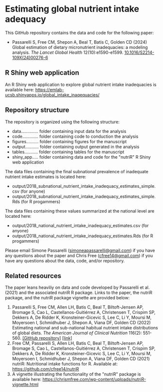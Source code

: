 # Estimating global nutrient intake adequacy

This GitHub repository contains the data and code for the following paper:

* Passarelli S, Free CM,  Shepon A, Beal T, Batis C, Golden CD (2024) Global estimation of dietary micronutrient inadequacies: a modeling analysis. _The Lancet Global Health_ 12(10):e1590-e1599. [10.1016/S2214-109X(24)00276-6](10.1016/S2214-109X(24)00276-6)

## R Shiny web application

An R Shiny web application to explore global nutrient intake inadequacies is available here: https://emlab-ucsb.shinyapps.io/global_intake_inaqequacies/

## Repository structure

The repository is organized using the following structure:

* data.............. folder containing input data for the analysis
* code............. folder containing code to conduction the analysis
* figures.......... folder containing figures for the manuscript
* output........... folder containing output generated in the analysis
* tables........... folder containing tables for the manuscript
* shiny_app..... folder containing data and code for the "nutriR" R Shiny web application

The data files containing the final subnational prevalence of inadequate nutrient intake estimates is located here:

* output/2018_subnational_nutrient_intake_inadequacy_estimates_simple.csv (for anyone)
* output/2018_subnational_nutrient_intake_inadequacy_estimates_simple.Rds (for R progammers)

The data files containing these values summarized at the national level are located here:

* output/2018_national_nutrient_intake_inadequacy_estimates.csv (for anyone)
* output/2018_national_nutrient_intake_inadequacy_estimates.Rds (for R progammers)

Please email Simone Passarelli (simoneapassarelli@gmail.com) if you have any questions about the paper and Chris Free (cfree14@gmail.com) if you have any questions about the data, code, and/or repository.

## Related resources

The paper leans heaviliy on data and code developed by Passarelli et al. (2021) and the associated nutriR R package. Links to the paper, the nutriR package, and the nutriR package vignette are provided below:

1. Passarelli S, Free CM, Allen LH, Batis C, Beal T, Biltoft-Jensen AP, Bromage S, Cao L, Castellanos-Guitiérrez A, Christensen T, Crispim SP, Dekkers A, De Ridder K, Kronsteiner-Gicevic S, Lee C, Li Y, Moursi M, Moyersoen I, Schmidhuber J, Shepon A, Viana DF, Golden CD (2022) Estimating national and sub-national habitual nutrient intake distributions of global diets. _The American Journal of Clinical Nutrition_ 116(2): 551-560. [[GitHub repository]](https://github.com/cfree14/subnational_nutrient_distributions/) [[link]](https://academic.oup.com/ajcn/article/116/2/551/6605334)
2. Free CM, Passarelli S, Allen LH, Batis C, Beal T, Biltoft-Jensen AP, Bromage S, Cao L, Castellanos-Guitiérrez A, Christensen T, Crispim SP, Dekkers A, De Ridder K, Kronsteiner-Gicevic S, Lee C, Li Y, Moursi M, Moyersoen I, Schmidhuber J, Shepon A, Viana DF, Golden CD (2021) nutriR: Nutritional intake functions for R. Available at: https://github.com/cfree14/nutriR
3. A vignette illustrating the functionality of the "nutriR" package is available here: https://chrismfree.com/wp-content/uploads/nutriR-vignette.html
